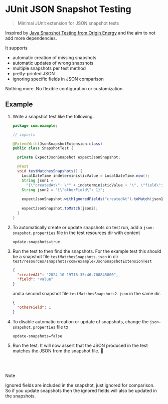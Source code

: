 # JUnit JSON Snapshot Testing

> Minimal JUnit extension for JSON snapshot tests

Inspired by 
[Java Snapshot Testing from Origin Energy](https://github.com/origin-energy/java-snapshot-testing)
and the aim to not add more dependencies.

It supports
  * automatic creation of missing snapshots
  * automatic updates of wrong snapshots
  * multiple snapshots per test method
  * pretty-printed JSON
  * ignoring specific fields in JSON comparison

Nothing more. No flexible configuration or customization.

## Example

1. Write a snapshot test like the following.
    ```java
    package com.example;
    
    // imports
    
    @ExtendWith(JsonSnapshotExtension.class)
    public class SnapshotTest {
    
      private ExpectJsonSnapshot expectJsonSnapshot;
    
      @Test
      void testMatchesSnapshots() {
        LocalDateTime indeterministicValue = LocalDateTime.now();
        String json1 =
          "{\"createdAt\": \"" + indeterministicValue + "\", \"field\": \"value\"}";
        String json2 = "{\"otherField\": 1}";
        
        expectJsonSnapshot.withIgnoredFields("createdAt").toMatch(json1);
        
        expectJsonSnapshot.toMatch(json2);
      }
    }
    ```


2. To automatically create or update snapshots on test run, add a `json-snapshot.properties` file in the test resources dir with content
    ```
    update-snapshots=true
    ```


3. Run the test to then find the snapshots. For the example test this should be a snapshot file `testMatchesSnapshots.json` in dir `test/resources/snapshots/com/example/JsonSnapshotExtensionTest`
   ```json
   {
     "createdAt": "2024-10-19T16:35:46.708845800",
     "field": "value"
   }
   ```
   and a second snapshot file `testMatchesSnapshots2.json` in the same dir.
   ```json
   {
     "otherField": 1
   }
   ```

4. To disable automatic creation or update of snapshots, change the `json-snapshot.properties` file to
    ```
    update-snapshots=false
    ```

4. Run the test. It will now assert that the JSON produced in the test matches the JSON from the snapshot file. :tada:

<br/>
<br/>

> [!NOTE]
> Ignored fields are included in the snapshot, just ignored for comparison. \
> So if you update snapshots then the ignored fields will also be updated in the snapshots.
